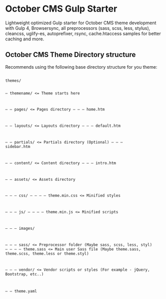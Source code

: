 <h1>October CMS Gulp Starter</h1>
<p>Lightweight optimized Gulp starter for October CMS theme development with Gulp 4, Browsersync, all preprocessors (sass, scss, less, stylus), cleancss, uglify-es, autoprefixer, rsync, cache.htaccess samples for better caching and more.</p>

<h2>October CMS Theme Directory structure</h2>

<p>Recommends using the following base directory structure for you theme:</p>

<code>
themes/

— themename/           <= Theme starts here

— — pages/             <= Pages directory
— — — home.htm

— — layouts/           <= Layouts directory
— — — default.htm

— — partials/          <= Partials directory (Optional)
— — — sidebar.htm

— — content/           <= Content directory
— — — intro.htm

— — assets/            <= Assets directory

— — — css/
— — — — theme.min.css  <= Minified styles

— — — js/
— — — — theme.min.js   <= Minified scripts

— — — images/

— — — sass/             <= Preprocessor folder (Maybe sass, scss, less, styl)
— — — — theme.sass      <= Main user Sass file (Maybe theme.sass, theme.scss, theme.less or theme.styl)

— — — vendor/            <= Vendor scripts or styles (For example - jQuery, Bootstrap, etc..)

— — theme.yaml
</code>